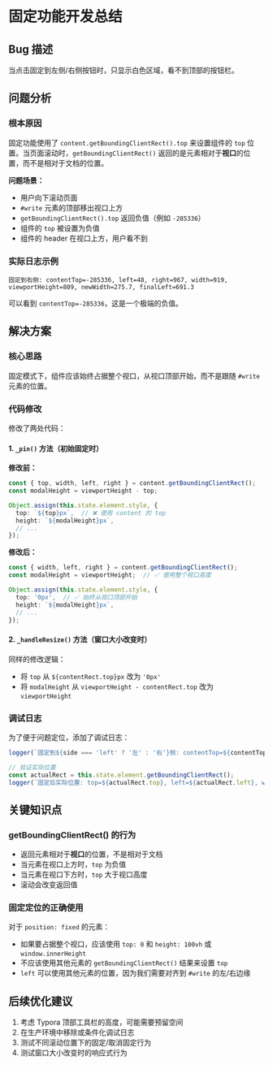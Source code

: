 # 固定功能开发总结

## Bug 描述

当点击固定到左侧/右侧按钮时，只显示白色区域，看不到顶部的按钮栏。

## 问题分析

### 根本原因

固定功能使用了 `content.getBoundingClientRect().top` 来设置组件的 `top` 位置。当页面滚动时，`getBoundingClientRect()` 返回的是元素相对于**视口**的位置，而不是相对于文档的位置。

**问题场景：**
- 用户向下滚动页面
- `#write` 元素的顶部移出视口上方
- `getBoundingClientRect().top` 返回负值（例如 `-285336`）
- 组件的 `top` 被设置为负值
- 组件的 header 在视口上方，用户看不到

### 实际日志示例

```
固定到右侧: contentTop=-285336, left=48, right=967, width=919, viewportHeight=809, newWidth=275.7, finalLeft=691.3
```

可以看到 `contentTop=-285336`，这是一个极端的负值。

## 解决方案

### 核心思路

固定模式下，组件应该始终占据整个视口，从视口顶部开始，而不是跟随 `#write` 元素的位置。

### 代码修改

修改了两处代码：

#### 1. `_pin()` 方法（初始固定时）

**修改前：**
```typescript
const { top, width, left, right } = content.getBoundingClientRect();
const modalHeight = viewportHeight - top;

Object.assign(this.state.element.style, {
  top: `${top}px`,  // ❌ 使用 content 的 top
  height: `${modalHeight}px`,
  // ...
});
```

**修改后：**
```typescript
const { width, left, right } = content.getBoundingClientRect();
const modalHeight = viewportHeight;  // ✅ 使用整个视口高度

Object.assign(this.state.element.style, {
  top: '0px',  // ✅ 始终从视口顶部开始
  height: `${modalHeight}px`,
  // ...
});
```

#### 2. `_handleResize()` 方法（窗口大小改变时）

同样的修改逻辑：
- 将 `top` 从 `${contentRect.top}px` 改为 `'0px'`
- 将 `modalHeight` 从 `viewportHeight - contentRect.top` 改为 `viewportHeight`

### 调试日志

为了便于问题定位，添加了调试日志：

```typescript
logger(`固定到${side === 'left' ? '左' : '右'}侧: contentTop=${contentTop}, left=${left}, right=${right}, width=${width}, viewportHeight=${viewportHeight}, newWidth=${newWidth}, finalLeft=${isLeft ? left : right - newWidth}`);

// 验证实际位置
const actualRect = this.state.element.getBoundingClientRect();
logger(`固定后实际位置: top=${actualRect.top}, left=${actualRect.left}, width=${actualRect.width}, height=${actualRect.height}`);
```

## 关键知识点

### getBoundingClientRect() 的行为

- 返回元素相对于**视口**的位置，不是相对于文档
- 当元素在视口上方时，`top` 为负值
- 当元素在视口下方时，`top` 大于视口高度
- 滚动会改变返回值

### 固定定位的正确使用

对于 `position: fixed` 的元素：
- 如果要占据整个视口，应该使用 `top: 0` 和 `height: 100vh` 或 `window.innerHeight`
- 不应该使用其他元素的 `getBoundingClientRect()` 结果来设置 `top`
- `left` 可以使用其他元素的位置，因为我们需要对齐到 `#write` 的左/右边缘

## 后续优化建议

1. 考虑 Typora 顶部工具栏的高度，可能需要预留空间
2. 在生产环境中移除或条件化调试日志
3. 测试不同滚动位置下的固定/取消固定行为
4. 测试窗口大小改变时的响应式行为
